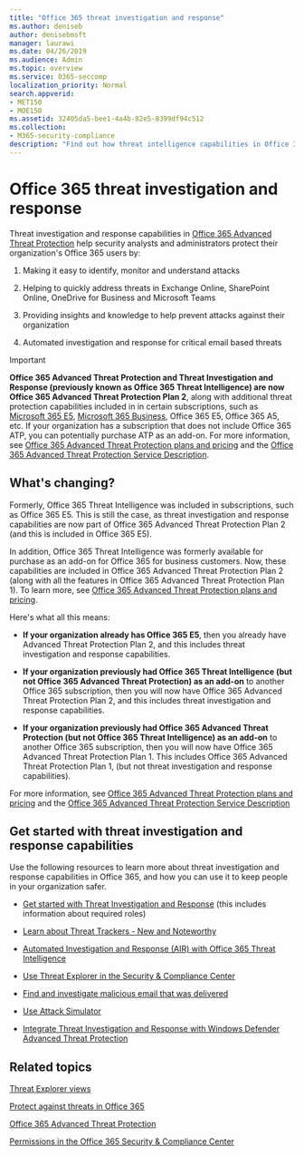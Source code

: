 ```yaml
---
title: "Office 365 threat investigation and response"
ms.author: deniseb
author: denisebmsft
manager: laurawi
ms.date: 04/26/2019
ms.audience: Admin
ms.topic: overview
ms.service: O365-seccomp
localization_priority: Normal
search.appverid:
- MET150
- MOE150
ms.assetid: 32405da5-bee1-4a4b-82e5-8399df94c512
ms.collection: 
- M365-security-compliance
description: "Find out how threat intelligence capabilities in Office 365 Advanced Threat Protection can help you research threats against your organization, respond to malware, phishing, and other attacks that Office 365 has detected on your behalf, and search for threat indicators."
---
```


# Office 365 threat investigation and response

Threat investigation and response capabilities in [Office 365 Advanced Threat Protection](office-365-atp.md) help security analysts and administrators protect their organization's Office 365 users by:
  
1. Making it easy to identify, monitor and understand attacks
    
2. Helping to quickly address threats in Exchange Online, SharePoint Online, OneDrive for Business and Microsoft Teams
    
3. Providing insights and knowledge to help prevent attacks against their organization

4. Automated investigation and response for critical email based threats
    
> [!IMPORTANT]
> **Office 365 Advanced Threat Protection and Threat Investigation and Response (previously known as Office 365 Threat Intelligence) are now Office 365 Advanced Threat Protection Plan 2**, along with additional threat protection capabilities included in in certain subscriptions, such as [Microsoft 365 E5](https://www.microsoft.com/microsoft-365/enterprise/home), [Microsoft 365 Business](https://www.microsoft.com/microsoft-365/business), Office 365 E5, Office 365 A5, etc. If your organization has a subscription that does not include Office 365 ATP, you can potentially purchase ATP as an add-on. For more information, see [Office 365 Advanced Threat Protection plans and pricing](https://products.office.com/exchange/advance-threat-protection) and the [Office 365 Advanced Threat Protection Service Description](https://docs.microsoft.com/office365/servicedescriptions/office-365-advanced-threat-protection-service-description#whats-new-in-office-365-advanced-threat-protection-atp). 
  
## What's changing?

Formerly, Office 365 Threat Intelligence was included in subscriptions, such as Office 365 E5. This is still the case, as threat investigation and response capabilities are now part of Office 365 Advanced Threat Protection Plan 2 (and this is included in Office 365 E5). 

In addition, Office 365 Threat Intelligence was formerly available for purchase as an add-on for Office 365 for business customers. Now, these capabilities are included in Office 365 Advanced Threat Protection Plan 2 (along with all the features in Office 365 Advanced Threat Protection Plan 1). To learn more, see [Office 365 Advanced Threat Protection plans and pricing](https://products.office.com/exchange/advance-threat-protection).

Here's what all this means:

- **If your organization already has Office 365 E5**, then you already have Advanced Threat Protection Plan 2, and this includes threat investigation and response capabilities.

- **If your organization previously had Office 365 Threat Intelligence (but not Office 365 Advanced Threat Protection) as an add-on** to another Office 365 subscription, then you will now have Office 365 Advanced Threat Protection Plan 2, and this includes threat investigation and response capabilities. 

- **If your organization previously had Office 365 Advanced Threat Protection (but not Office 365 Threat Intelligence) as an add-on** to another Office 365 subscription, then you will now have Office 365 Advanced Threat Protection Plan 1. This includes Office 365 Advanced Threat Protection Plan 1, (but not threat investigation and response capabilities).

For more information, see [Office 365 Advanced Threat Protection plans and pricing](https://products.office.com/exchange/advance-threat-protection) and the [Office 365 Advanced Threat Protection Service Description](https://docs.microsoft.com/office365/servicedescriptions/office-365-advanced-threat-protection-service-description#whats-new-in-office-365-advanced-threat-protection-atp)

## Get started with threat investigation and response capabilities

Use the following resources to learn more about threat investigation and response capabilities in Office 365, and how you can use it to keep people in your organization safer.
  
- [Get started with Threat Investigation and Response](get-started-with-ti.md) (this includes information about required roles) 
    
- [Learn about Threat Trackers - New and Noteworthy](threat-trackers.md)

- [Automated Investigation and Response (AIR) with Office 365 Threat Intelligence](automated-investigation-response-office.md)

- [Use Threat Explorer in the Security &amp; Compliance Center](use-explorer-in-security-and-compliance.md)
    
- [Find and investigate malicious email that was delivered](investigate-malicious-email-that-was-delivered.md)
    
- [Use Attack Simulator](attack-simulator.md)
    
- [Integrate Threat Investigation and Response with Windows Defender Advanced Threat Protection](integrate-office-365-ti-with-wdatp.md)
    
## Related topics

[Threat Explorer views](threat-explorer-views.md)

[Protect against threats in Office 365](protect-against-threats.md)
  
[Office 365 Advanced Threat Protection](office-365-atp.md)
  
[Permissions in the Office 365 Security &amp; Compliance Center](permissions-in-the-security-and-compliance-center.md)
 
